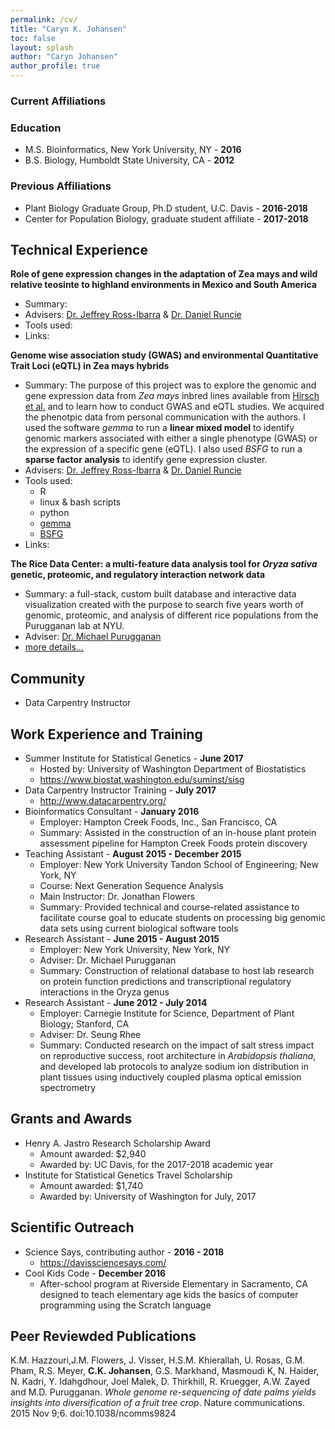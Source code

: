 ```yaml
---
permalink: /cv/
title: "Caryn K. Johansen"
toc: false
layout: splash
author: "Caryn Johansen"
author_profile: true
---
```


### Current Affiliations


### Education

*   M.S. Bioinformatics, New York University, NY - __2016__
*   B.S. Biology, Humboldt State University, CA - __2012__

### Previous Affiliations

*   Plant Biology Graduate Group, Ph.D student, U.C. Davis - __2016-2018__
*   Center for Population Biology, graduate student affiliate - __2017-2018__

## Technical Experience

__Role of gene expression changes in the adaptation of Zea mays and wild relative teosinte to highland environments in Mexico and South America__

* Summary:
* Advisers: [Dr. Jeffrey Ross-Ibarra](http://www.rilab.org/) & [Dr. Daniel Runcie](http://runcielab.ucdavis.edu/)
* Tools used:
* Links:

__Genome wise association study (GWAS) and environmental Quantitative Trait Loci (eQTL) in Zea mays hybrids__

* Summary: The purpose of this project was to explore the genomic and gene expression data from _Zea mays_ inbred lines available from [Hirsch et al.](http://www.plantcell.org/content/26/1/121) and to learn how to conduct GWAS and eQTL studies. We acquired the phenotpic data from personal communication with the authors. I used the software _gemma_ to run a __linear mixed model__ to identify genomic markers associated with either a single phenotype (GWAS) or the expression of a specific gene (eQTL). I also used _BSFG_ to run a __sparse factor analysis__ to identify gene expression cluster.
* Advisers: [Dr. Jeffrey Ross-Ibarra](http://www.rilab.org/) & [Dr. Daniel Runcie](http://runcielab.ucdavis.edu/)
* Tools used:
    - R
    - linux & bash scripts
    - python
    - [gemma](http://www.xzlab.org/software.html)
    - [BSFG](http://www.genetics.org/content/194/3/753)
* Links:

__The Rice Data Center: a multi-feature data analysis tool for _Oryza sativa_ genetic, proteomic, and regulatory interaction network data__

* Summary: a full-stack, custom built database and interactive data visualization created with the purpose to search five years worth of genomic, proteomic, and analysis of different rice populations from the Purugganan lab at NYU.
* Adviser: [Dr. Michael Purugganan](http://puruggananlab.bio.nyu.edu/)
* [more details...](/ricedata/)

## Community

* Data Carpentry Instructor

## Work Experience and Training

* Summer Institute for Statistical Genetics - __June 2017__
    - Hosted by: University of Washington Department of Biostatistics
    - https://www.biostat.washington.edu/suminst/sisg
* Data Carpentry Instructor Training - __July 2017__
    - http://www.datacarpentry.org/
* Bioinformatics Consultant - __January 2016__
    - Employer: Hampton Creek Foods, Inc., San Francisco, CA
    - Summary: Assisted in the construction of an in-house plant protein assessment pipeline for Hampton Creek Foods protein discovery
* Teaching Assistant - __August 2015 - December 2015__
    - Employer: New York University Tandon School of Engineering; New York, NY
    - Course: Next Generation Sequence Analysis
    - Main Instructor: Dr. Jonathan Flowers
    - Summary: Provided technical and course-related assistance to facilitate course goal to educate students on processing big genomic data sets using current biological software tools
* Research Assistant - __June 2015 - August 2015__
    - Employer: New York University, New York, NY
    - Adviser: Dr. Michael Purugganan
    - Summary: Construction of relational database to host lab research on protein function predictions and transcriptional regulatory interactions in the Oryza genus
* Research Assistant - __June 2012 - July 2014__
    - Employer: Carnegie Institute for Science, Department of Plant Biology; Stanford, CA
    - Adviser: Dr. Seung Rhee
    - Summary: Conducted research on the impact of salt stress impact on reproductive success, root architecture in _Arabidopsis thaliana_, and developed lab protocols to analyze sodium ion distribution in plant tissues using inductively coupled plasma optical emission spectrometry

## Grants and Awards

* Henry A. Jastro Research Scholarship Award
    - Amount awarded: $2,940
    - Awarded by: UC Davis, for the 2017-2018 academic year 
* Institute for Statistical Genetics Travel Scholarship
    - Amount awarded: $1,740
    - Awarded by: University of Washington for July, 2017


## Scientific Outreach

* Science Says, contributing author - __2016 - 2018__
    - https://davissciencesays.com/
* Cool Kids Code - __December 2016__
    - After-school program at Riverside Elementary in Sacramento, CA designed to teach elementary age kids the basics of computer programming using the Scratch language

## Peer Reviewded Publications

K.M. Hazzouri,J.M. Flowers, J. Visser, H.S.M. Khierallah, U. Rosas, G.M. Pham, R.S. Meyer, **C.K. Johansen**, G.S. Markhand, Masmoudi K, N. Haider, N. Kadri, Y. Idahgdhour, Joel Malek, D. Thirkhill, R. Kruegger, A.W. Zayed and M.D. Purugganan. _Whole genome re-sequencing of date palms yields insights into diversification of a fruit tree crop_. Nature communications. 2015 Nov 9;6. doi:10.1038/ncomms9824

